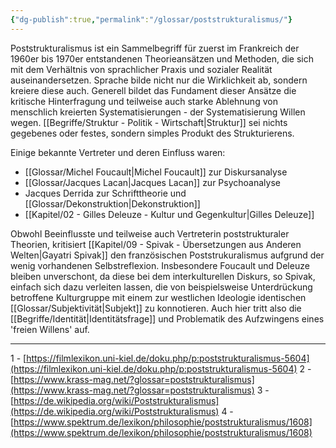 ```yaml
---
{"dg-publish":true,"permalink":"/glossar/poststrukturalismus/"}
---
```

 

Poststrukturalismus ist ein Sammelbegriff für zuerst im Frankreich der 1960er bis 1970er entstandenen Theorieansätzen und Methoden, die sich mit dem Verhältnis von sprachlicher Praxis und sozialer Realität auseinandersetzen. Sprache bilde nicht nur die Wirklichkeit ab, sondern kreiere diese auch.
Generell bildet das Fundament dieser Ansätze die kritische Hinterfragung und teilweise auch starke Ablehnung von menschlich kreierten Systematisierungen - der Systematisierung Willen wegen. [[Begriffe/Struktur - Politik - Wirtschaft\|Struktur]] sei nichts gegebenes oder festes, sondern simples Produkt des Strukturierens.

Einige bekannte Vertreter und deren Einfluss waren:
-  [[Glossar/Michel Foucault\|Michel Foucault]] zur Diskursanalyse
-  [[Glossar/Jacques Lacan\|Jacques Lacan]] zur Psychoanalyse
-  Jacques Derrida zur Schrifttheorie und [[Glossar/Dekonstruktion\|Dekonstruktion]]
-  [[Kapitel/02 - Gilles Deleuze - Kultur und Gegenkultur\|Gilles Deleuze]] 

Obwohl Beeinflusste und teilweise auch Vertreterin poststrukturaler Theorien, kritisiert [[Kapitel/09 - Spivak - Übersetzungen aus Anderen Welten\|Gayatri Spivak]] den französischen Poststrukuralismus aufgrund der wenig vorhandenen Selbstreflexion. Insbesondere Foucault und Deleuze bleiben unverschont, da diese bei dem interkulturellen Diskurs, so Spivak, einfach sich dazu verleiten lassen, die von beispielsweise Unterdrückung betroffene Kulturgruppe mit einem zur westlichen Ideologie identischen [[Glossar/Subjektivität\|Subjekt]] zu konnotieren. Auch hier tritt also die [[Begriffe/Identität\|Identitätsfrage]] und Problematik des Aufzwingens eines 'freien Willens' auf.


---
1 - [https://filmlexikon.uni-kiel.de/doku.php/p:poststrukturalismus-5604](https://filmlexikon.uni-kiel.de/doku.php/p:poststrukturalismus-5604)
2 - [https://www.krass-mag.net/?glossar=poststrukturalismus](https://www.krass-mag.net/?glossar=poststrukturalismus)
3 - [https://de.wikipedia.org/wiki/Poststrukturalismus](https://de.wikipedia.org/wiki/Poststrukturalismus)
4 - [https://www.spektrum.de/lexikon/philosophie/poststrukturalismus/1608](https://www.spektrum.de/lexikon/philosophie/poststrukturalismus/1608)
